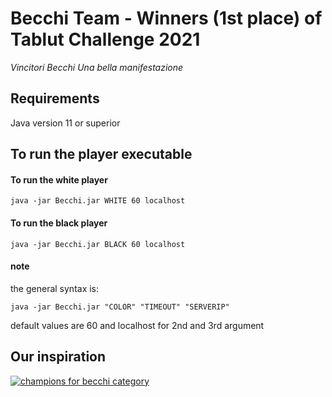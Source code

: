 # Becchi Team - Winners (1st place) of Tablut Challenge 2021
_Vincitori Becchi_
_Una bella manifestazione_ 

## Requirements #####
Java version 11 or superior

## To run the player executable ###### 

#### To run the white player ##

```console
java -jar Becchi.jar WHITE 60 localhost
```

#### To run the black player ##

```console
java -jar Becchi.jar BLACK 60 localhost
```

#### note

the general syntax is:

```console
java -jar Becchi.jar "COLOR" "TIMEOUT" "SERVERIP"
```
default values are 60 and localhost for 2nd and 3rd argument

## Our inspiration
[![champions for becchi category](https://www.valsassinanews.com/wp-content/uploads/2019/05/capra-orobica-valgerola-2019-3.jpg)](https://www.youtube.com/watch?v=Pdky6EeDyPk)
